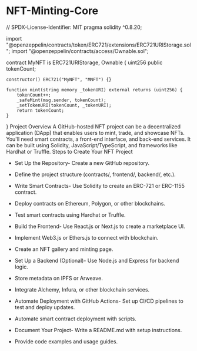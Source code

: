 # NFT-Minting-Core
// SPDX-License-Identifier: MIT
pragma solidity ^0.8.20;

import "@openzeppelin/contracts/token/ERC721/extensions/ERC721URIStorage.sol";
import "@openzeppelin/contracts/access/Ownable.sol";

contract MyNFT is ERC721URIStorage, Ownable {
    uint256 public tokenCount;

    constructor() ERC721("MyNFT", "MNFT") {}

    function mint(string memory _tokenURI) external returns (uint256) {
        tokenCount++;
        _safeMint(msg.sender, tokenCount);
        _setTokenURI(tokenCount, _tokenURI);
        return tokenCount;
    }
}
Project Overview
A GitHub-hosted NFT project can be a decentralized application (DApp) that enables users to mint, trade, and showcase NFTs. You'll need smart contracts, a front-end interface, and back-end services. It can be built using Solidity, JavaScript/TypeScript, and frameworks like Hardhat or Truffle.
Steps to Create Your NFT Project
- Set Up the Repository- Create a new GitHub repository.
- Define the project structure (contracts/, frontend/, backend/, etc.).

- Write Smart Contracts- Use Solidity to create an ERC-721 or ERC-1155 contract.
- Deploy contracts on Ethereum, Polygon, or other blockchains.
- Test smart contracts using Hardhat or Truffle.

- Build the Frontend- Use React.js or Next.js to create a marketplace UI.
- Implement Web3.js or Ethers.js to connect with blockchain.
- Create an NFT gallery and minting page.

- Set Up a Backend (Optional)- Use Node.js and Express for backend logic.
- Store metadata on IPFS or Arweave.
- Integrate Alchemy, Infura, or other blockchain services.

- Automate Deployment with GitHub Actions- Set up CI/CD pipelines to test and deploy updates.
- Automate smart contract deployment with scripts.

- Document Your Project- Write a README.md with setup instructions.
- Provide code examples and usage guides.



